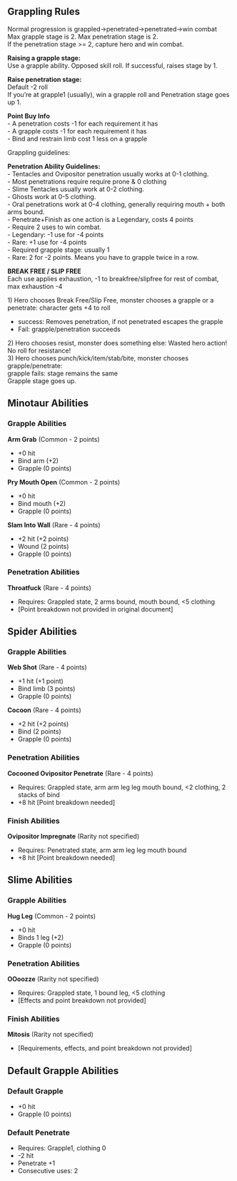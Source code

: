 ## Grappling Rules

Normal progression is grappled-\>penetrated-\>penetrated-\>win combat   
Max grapple stage is 2\. Max penetration stage is 2\.   
If the penetration stage \>= 2, capture hero and win combat.

**Raising a grapple stage:**  
Use a grapple ability. Opposed skill roll. If successful, raises stage by 1\.

**Raise penetration stage:**  
Default \-2 roll  
If you’re at grapple1 (usually), win a grapple roll and Penetration stage goes up 1\.

**Point Buy Info**  
\- A penetration costs \-1 for each requirement it has  
\- A grapple costs \-1 for each requirement it has  
\- Bind and restrain limb cost 1 less on a grapple

Grappling guidelines:

**Penetration Ability Guidelines:**   
\- Tentacles and Ovipositor penetration usually works at 0-1 clothing.   
\- Most penetrations require require prone & 0 clothing  
\- Slime Tentacles usually work at 0-2 clothing.  
\- Ghosts work at 0-5 clothing.  
\- Oral penetrations work at 0-4 clothing, generally requiring mouth \+ both arms bound.  
\- Penetrate+Finish as one action is a Legendary, costs 4 points  
\- Require 2 uses to win combat.   
\- Legendary: \-1 use for \-4 points  
\- Rare: \+1 use for \-4 points  
\- Required grapple stage: usually 1  
\- Rare: 2 for \-2 points. Means you have to grapple twice in a row.

**BREAK FREE / SLIP FREE**  
Each use applies exhaustion, \-1 to breakfree/slipfree for rest of combat, max exhaustion \-4

1\) Hero chooses Break Free/Slip Free, monster chooses a grapple or a penetrate: character gets \+4 to roll

- success: Removes penetration, if not penetrated escapes the grapple  
- Fail: grapple/penetration succeeds

2\) Hero chooses resist, monster does something else: Wasted hero action\! No roll for resistance\!  
3\) Hero chooses punch/kick/item/stab/bite, monster chooses grapple/penetrate:  
grapple fails: stage remains the same  
Grapple stage goes up.

## Minotaur Abilities

### Grapple Abilities

**Arm Grab** (Common \- 2 points)

- \+0 hit  
- Bind arm (+2)  
- Grapple (0 points)

**Pry Mouth Open** (Common \- 2 points)

- \+0 hit  
- Bind mouth (+2)  
- Grapple (0 points)

**Slam Into Wall** (Rare \- 4 points)

- \+2 hit (+2 points)  
- Wound (2 points)  
- Grapple (0 points)

### Penetration Abilities

**Throatfuck** (Rare \- 4 points)

- Requires: Grappled state, 2 arms bound, mouth bound, \<5 clothing  
- \[Point breakdown not provided in original document\]

## Spider Abilities

### Grapple Abilities

**Web Shot** (Rare \- 4 points)

- \+1 hit (+1 point)  
- Bind limb (3 points)  
- Grapple (0 points)

**Cocoon** (Rare \- 4 points)

- \+2 hit (+2 points)  
- Bind (2 points)  
- Grapple (0 points)

### Penetration Abilities

**Cocooned Ovipositor Penetrate** (Rare \- 4 points)

- Requires: Grappled state, arm arm leg leg mouth bound, \<2 clothing, 2 stacks of bind  
- \+8 hit \[Point breakdown needed\]

### Finish Abilities

**Ovipositor Impregnate** (Rarity not specified)

- Requires: Penetrated state, arm arm leg leg mouth bound  
- \+8 hit \[Point breakdown needed\]

## Slime Abilities

### Grapple Abilities

**Hug Leg** (Common \- 2 points)

- \+0 hit  
- Binds 1 leg (+2)  
- Grapple (0 points)

### Penetration Abilities

**OOoozze** (Rarity not specified)

- Requires: Grappled state, 1 bound leg, \<5 clothing  
- \[Effects and point breakdown not provided\]

### Finish Abilities

**Mitosis** (Rarity not specified)

- \[Requirements, effects, and point breakdown not provided\]

## Default Grapple Abilities

### Default Grapple

- \+0 hit  
- Grapple (0 points)

### Default Penetrate

- Requires: Grapple1, clothing 0  
- \-2 hit  
- Penetrate \+1  
- Consecutive uses: 2

